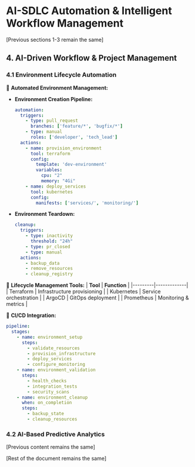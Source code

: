 # **AI-SDLC Automation & Intelligent Workflow Management**

[Previous sections 1-3 remain the same]

## **4. AI-Driven Workflow & Project Management**

### **4.1 Environment Lifecycle Automation**
📌 **Automated Environment Management:**
- **Environment Creation Pipeline:**
  ```yaml
  automation:
    triggers:
      - type: pull_request
        branches: ['feature/*', 'bugfix/*']
      - type: manual
        roles: ['developer', 'tech_lead']
    actions:
      - name: provision_environment
        tool: terraform
        config:
          template: 'dev-environment'
          variables:
            cpu: "2"
            memory: "4Gi"
      - name: deploy_services
        tool: kubernetes
        config:
          manifests: ['services/', 'monitoring/']
  ```

- **Environment Teardown:**
  ```yaml
  cleanup:
    triggers:
      - type: inactivity
        threshold: "24h"
      - type: pr_closed
      - type: manual
    actions:
      - backup_data
      - remove_resources
      - cleanup_registry
  ```

🔹 **Lifecycle Management Tools:**
| **Tool** | **Function** |
|---------|-------------|
| Terraform | Infrastructure provisioning |
| Kubernetes | Service orchestration |
| ArgoCD | GitOps deployment |
| Prometheus | Monitoring & metrics |

📌 **CI/CD Integration:**
```yaml
pipeline:
  stages:
    - name: environment_setup
      steps:
        - validate_resources
        - provision_infrastructure
        - deploy_services
        - configure_monitoring
    - name: environment_validation
      steps:
        - health_checks
        - integration_tests
        - security_scans
    - name: environment_cleanup
      when: on_completion
      steps:
        - backup_state
        - cleanup_resources
```

### **4.2 AI-Based Predictive Analytics**
[Previous content remains the same]

[Rest of the document remains the same]
